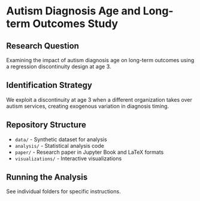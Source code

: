 # Autism Diagnosis Age and Long-term Outcomes Study

## Research Question
Examining the impact of autism diagnosis age on long-term outcomes using a regression discontinuity design at age 3.

## Identification Strategy
We exploit a discontinuity at age 3 when a different organization takes over autism services, creating exogenous variation in diagnosis timing.

## Repository Structure
- `data/` - Synthetic dataset for analysis
- `analysis/` - Statistical analysis code
- `paper/` - Research paper in Jupyter Book and LaTeX formats
- `visualizations/` - Interactive visualizations

## Running the Analysis
See individual folders for specific instructions.